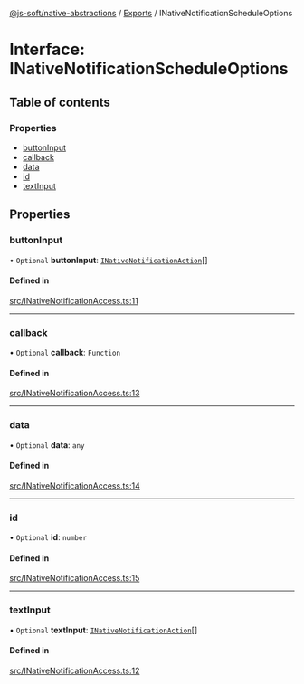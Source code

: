 [@js-soft/native-abstractions](../README.md) / [Exports](../modules.md) / INativeNotificationScheduleOptions

# Interface: INativeNotificationScheduleOptions

## Table of contents

### Properties

- [buttonInput](INativeNotificationScheduleOptions.md#buttoninput)
- [callback](INativeNotificationScheduleOptions.md#callback)
- [data](INativeNotificationScheduleOptions.md#data)
- [id](INativeNotificationScheduleOptions.md#id)
- [textInput](INativeNotificationScheduleOptions.md#textinput)

## Properties

### buttonInput

• `Optional` **buttonInput**: [`INativeNotificationAction`](INativeNotificationAction.md)[]

#### Defined in

[src/INativeNotificationAccess.ts:11](https://github.com/js-soft/ts-native-access/blob/7416af4/packages/abstractions/src/INativeNotificationAccess.ts#L11)

___

### callback

• `Optional` **callback**: `Function`

#### Defined in

[src/INativeNotificationAccess.ts:13](https://github.com/js-soft/ts-native-access/blob/7416af4/packages/abstractions/src/INativeNotificationAccess.ts#L13)

___

### data

• `Optional` **data**: `any`

#### Defined in

[src/INativeNotificationAccess.ts:14](https://github.com/js-soft/ts-native-access/blob/7416af4/packages/abstractions/src/INativeNotificationAccess.ts#L14)

___

### id

• `Optional` **id**: `number`

#### Defined in

[src/INativeNotificationAccess.ts:15](https://github.com/js-soft/ts-native-access/blob/7416af4/packages/abstractions/src/INativeNotificationAccess.ts#L15)

___

### textInput

• `Optional` **textInput**: [`INativeNotificationAction`](INativeNotificationAction.md)[]

#### Defined in

[src/INativeNotificationAccess.ts:12](https://github.com/js-soft/ts-native-access/blob/7416af4/packages/abstractions/src/INativeNotificationAccess.ts#L12)
